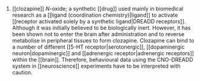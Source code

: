 1. [[clozapine]] _N_-oxide; a synthetic [[drug]] used mainly in biomedical research as a [[ligand (coordination chemistry)|ligand]] to activate [[receptor activated solely by a synthetic ligand|DREADD receptors]]. Although it was initially believed to be biologically inert. However, it has been shown not to enter the brain after administration and to reverse metabolise in peripheral tissues to form clozapine. Clozapine can bind to a number of different [[5-HT receptor|serotonergic]], [[dopaminergic neuron|dopaminergic]] and [[adrenergic receptor|adrenergic receptors]] within the [[brain]]. Therefore, behavioural data using the CNO-DREADD system in [[neuroscience]] experiments have to be interpreted with caution.